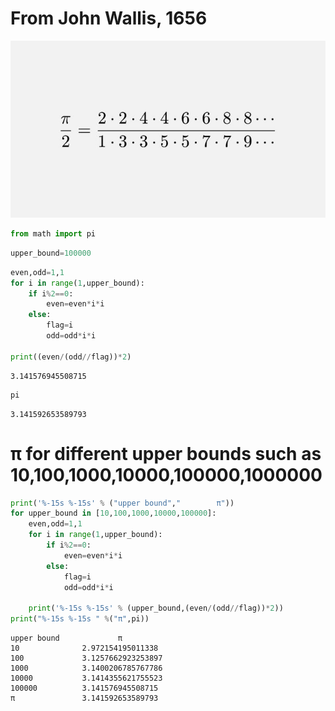 
# From John Wallis, 1656

![alt text](q.jpeg)


```python
from math import pi
```


```python
upper_bound=100000
```


```python
even,odd=1,1
for i in range(1,upper_bound):
    if i%2==0:
        even=even*i*i
    else:
        flag=i
        odd=odd*i*i    
        
print((even/(odd//flag))*2)
```

    3.141576945508715
    


```python
pi
```




    3.141592653589793



# π for different upper bounds such as 10,100,1000,10000,100000,1000000


```python
print('%-15s %-15s' % ("upper bound","        π"))
for upper_bound in [10,100,1000,10000,100000]:
    even,odd=1,1
    for i in range(1,upper_bound):
        if i%2==0:
            even=even*i*i
        else:
            flag=i
            odd=odd*i*i    

    print('%-15s %-15s' % (upper_bound,(even/(odd//flag))*2))
print("%-15s %-15s " %("π",pi))
```

    upper bound             π      
    10              2.972154195011338
    100             3.1257662923253897
    1000            3.1400206785767786
    10000           3.1414355621755523
    100000          3.141576945508715
    π               3.141592653589793 
    
